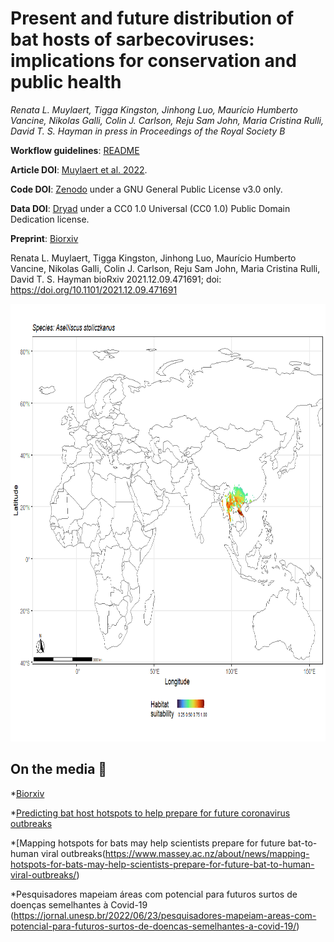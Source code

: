 # Present and future distribution of bat hosts of sarbecoviruses: implications for conservation and public health

*Renata L. Muylaert, Tigga Kingston, Jinhong Luo, Maurício Humberto Vancine, Nikolas Galli, Colin J. Carlson, Reju Sam John, Maria Cristina Rulli, David T. S. Hayman in press in Proceedings of the Royal Society B*

**Workflow guidelines**: [README](https://github.com/renatamuy/dynamic/blob/main/distribution_models/README.md)

**Article DOI**: [Muylaert et al. 2022](10.1098/rspb.2022.0397).

**Code DOI**: [Zenodo](https://doi.org/10.5281/zenodo.6499765) under a GNU General Public License v3.0 only.

**Data DOI**: [Dryad](https://doi.org/10.5061/dryad.m63xsj440) under a CC0 1.0 Universal (CC0 1.0) Public Domain Dedication license.

**Preprint**: [Biorxiv](https://www.biorxiv.org/content/10.1101/2021.12.09.471691v1)

Renata L. Muylaert, Tigga Kingston, Jinhong Luo, Maurício Humberto Vancine, Nikolas Galli, Colin J. Carlson, Reju Sam John, Maria Cristina Rulli, David T. S. Hayman
bioRxiv 2021.12.09.471691; doi: https://doi.org/10.1101/2021.12.09.471691

<img src="https://github.com/renatamuy/dynamic/blob/main/anim_intersected.gif" width="800" height="700" />




## On the media :newspaper:

*[Biorxiv](https://www.biorxiv.org/content/10.1101/2021.12.09.471691v1)

*[Predicting bat host hotspots to help prepare for future coronavirus outbreaks](https://phys.org/news/2022-05-host-hotspots-future-coronavirus-outbreaks.html)

*[Mapping hotspots for bats may help scientists prepare for future bat-to-human viral outbreaks(https://www.massey.ac.nz/about/news/mapping-hotspots-for-bats-may-help-scientists-prepare-for-future-bat-to-human-viral-outbreaks/)

*Pesquisadores mapeiam áreas com potencial para futuros surtos de doenças semelhantes à Covid-19 (https://jornal.unesp.br/2022/06/23/pesquisadores-mapeiam-areas-com-potencial-para-futuros-surtos-de-doencas-semelhantes-a-covid-19/)

